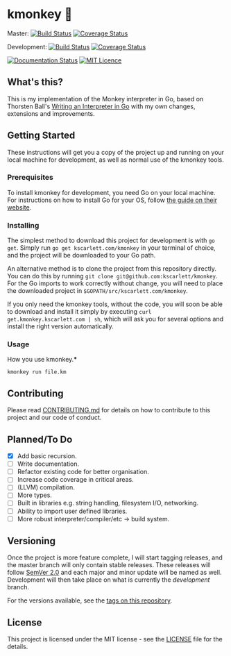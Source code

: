 # kmonkey :monkey:

Master: [![Build Status](https://travis-ci.org/kscarlett/kmonkey.svg?branch=master)](https://travis-ci.org/kscarlett/kmonkey)
[![Coverage Status](https://coveralls.io/repos/github/kscarlett/kmonkey/badge.svg?branch=master)](https://coveralls.io/github/kscarlett/kmonkey?branch=master)

Development: [![Build Status](https://travis-ci.org/kscarlett/kmonkey.svg?branch=development)](https://travis-ci.org/kscarlett/kmonkey)
[![Coverage Status](https://coveralls.io/repos/github/kscarlett/kmonkey/badge.svg?branch=development)](https://coveralls.io/github/kscarlett/kmonkey?branch=development)

[![Documentation Status](https://readthedocs.org/projects/kmonkey/badge/?version=latest)](http://kmonkey.readthedocs.io/en/latest/?badge=latest) [![MIT Licence](https://badges.frapsoft.com/os/mit/mit.svg?v=103)](https://opensource.org/licenses/mit-license.php)

## What's this?

This is my implementation of the Monkey interpreter in Go, based on Thorsten Ball's [Writing an Interpreter in Go](https://interpreterbook.com/) with my own changes, extensions and improvements.

## Getting Started

These instructions will get you a copy of the project up and running on your local machine for development, as well as normal use of the kmonkey tools.

### Prerequisites

To install kmonkey for development, you need Go on your local machine. For instructions on how to install Go for your OS, follow [the guide on their website]().

### Installing

The simplest method to download this project for development is with `go get`. Simply run `go get kscarlett.com/kmonkey` in your terminal of choice, and the project will be downloaded to your Go path.

An alternative method is to clone the project from this repository directly. You can do this by running `git clone git@github.com:kscarlett/kmonkey`. For the Go imports to work correctly without change, you will need to place the downloaded project in `$GOPATH/src/kscarlett.com/kmonkey`.

If you only need the kmonkey tools, without the code, you will soon be able to download and install it simply by executing `curl get.kmonkey.kscarlett.com | sh`, which will ask you for several options and install the right version automatically.

### Usage

How you use kmonkey.********\*********

`kmonkey run file.km`

## Contributing

Please read [CONTRIBUTING.md](.github/CONTRIBUTING.md) for details on how to contribute to this project and our code of conduct.

## Planned/To Do

- [x] Add basic recursion.
- [ ] Write documentation.
- [ ] Refactor existing code for better organisation.
- [ ] Increase code coverage in critical areas.
- [ ] (LLVM) compilation.
- [ ] More types.
- [ ] Built in libraries e.g. string handling, filesystem I/O, networking.
- [ ] Ability to import user defined libraries.
- [ ] More robust interpreter/compiler/etc -> build system.

## Versioning

Once the project is more feature complete, I will start tagging releases, and the master branch will only contain stable releases. These releases will follow [SemVer 2.0](https://semver.org/spec/v2.0.0.html) and each major and minor update will be named as well. Development will then take place on what is currently the _development_ branch.

For the versions available, see the [tags on this repository](https://github.com/kscarlett/kmonkey/tags).

## License

This project is licensed under the MIT license - see the [LICENSE](LICENSE) file for the details.
